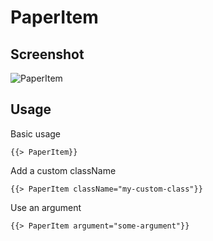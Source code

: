 # PaperItem 


## Screenshot
![PaperItem ](../../../examples/readme/PaperItem.png)

## Usage

Basic usage

```
{{> PaperItem}}
```

Add a custom className

```
{{> PaperItem className="my-custom-class"}}
```

Use an argument

```
{{> PaperItem argument="some-argument"}}
```